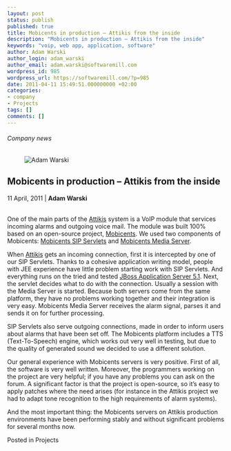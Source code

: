 ```yaml
---
layout: post
status: publish
published: true
title: Mobicents in production – Attikis from the inside
description: "Mobicents in production – Attikis from the inside"
keywords: "voip, web app, application, software"
author: Adam Warski
author_login: adam_warski
author_email: adam.warski@softwaremill.com
wordpress_id: 985
wordpress_url: https://softwaremill.com/?p=985
date: 2011-04-11 15:49:51.000000000 +02:00
categories:
- company
- Projects
tags: []
comments: []
---
```


<h6>Company news</h6>
<div class="post-header clearfix">
<figure><div class="image"><img src="https://softwaremill.com/wp-content/uploads/2013/08/warski.jpg" alt="Adam Warski"></div></figure><div class="title">
<h2 class="font-dark-blue font-normal">Mobicents in production – Attikis from the inside</h2>11 April, 2011 | <b>Adam Warski</b><br><br>
</div>
</div>
<div class="post-rows"><div class="text">
<p id="Postyarchiwalne-Mobicentsinproduction–Attikisfromtheinside">One of the main parts of the <a href="http://attikis.com/" rel="nofollow">Attikis</a> system is a VoIP module that services incoming alarms and outgoing voice mail. The module was built 100% based on an open-source project, <a href="http://mobicents.org/" rel="nofollow">Mobicents</a>. We used two components of Mobicents: <a href="http://www.mobicents.org/products_sip_servlets.html" rel="nofollow">Mobicents SIP Servlets</a> and <a href="http://www.mobicents.org/mms/mms-main.html" rel="nofollow">Mobicents Media Server</a>.</p>
<p>When <a href="http://attikis.com/" rel="nofollow">Attikis</a> gets an incoming connection, first it is intercepted by one of our SIP Servlets. Thanks to a cohesive application writing model, people with JEE experience have little problem starting work with SIP Servlets. And everything runs on the tried and tested <a href="http://jboss.org/jbossas" rel="nofollow">JBoss Application Server 5.1</a>. Next, the servlet decides what to do with the connection. Usually a session with the Media Server is started. Because both servers come from the same platform, they have no problems working together and their integration is very easy. Mobicents Media Server receives the alarm signal, parses it and sends it on for further processing.</p>
<p>SIP Servlets also serve outgoing connections, made in order to inform users about alarms that have been set off. The Mobicents platform includes a TTS (Text-To-Speech) engine, which works out very well in testing, but due to the quality of generated sound we decided to use a different solution.</p>
<p>Our general experience with Mobicents servers is very positive. First of all, the software is very well written. Moreover, the programmers working on the project are very helpful; if you have any problems you can ask on the forum. A significant factor is that the project is open-source, so it’s easy to apply patches where the need arises (for instance in the Attikis project we had to adapt tone recognition to the high requirements of alarm systems).</p>
<p>And the most important thing: the Mobicents servers on Attikis production environments have been performing stably and without significant problems for several months now.</p>
</div></div>
<div class="post-footer">Posted in Projects</div>
